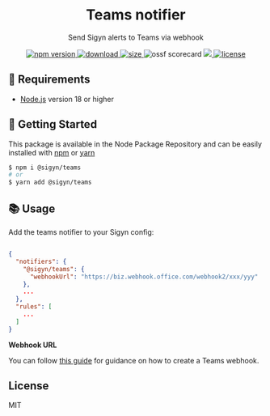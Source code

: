 <p align="center"><h1 align="center">
  Teams notifier
</h1></p>

<p align="center">
  Send Sigyn alerts to Teams via webhook
</p>

<p align="center">
  <a href="https://github.com/MyUnisoft/sigyn/src/teams">
    <img src="https://img.shields.io/github/package-json/v/sigyn/teams?style=for-the-badge" alt="npm version">
  </a>
   <a href="https://github.com/MyUnisoft/sigyn/tree/main/src/teams">
    <img src="https://img.shields.io/npm/dw/@sigyn/discord?style=for-the-badge" alt="download">
  </a>
  <a href="https://github.com/MyUnisoft/sigyn/src/teams">
    <img src="https://img.shields.io/bundlephobia/min/@sigyn/teams?style=for-the-badge" alt="size">
  </a>
    <img src="https://api.securityscorecards.dev/projects/github.com/MyUnisoft/sigyn/badge?style=for-the-badge" alt="ossf scorecard">
  </a>
  <a href="https://github.com/MyUnisoft/sigyn/tree/main/src/teams">
    <img src="https://img.shields.io/github/actions/workflow/status/MyUnisoft/sigyn/teams.yml?style=for-the-badge">
  </a>
  <a href="https://github.com/MyUnisoft/sigyn/tree/main/src/LICENSE">
    <img src="https://img.shields.io/github/license/MyUnisoft/sigyn?style=for-the-badge" alt="license">
  </a>
</p>

## 🚧 Requirements

- [Node.js](https://nodejs.org/en/) version 18 or higher

## 🚀 Getting Started

This package is available in the Node Package Repository and can be easily installed with [npm](https://doc.npmjs.com/getting-started/what-is-npm) or [yarn](https://yarnpkg.com)

```bash
$ npm i @sigyn/teams
# or
$ yarn add @sigyn/teams
```

## 📚 Usage

Add the teams notifier to your Sigyn config:

```json

{
  "notifiers": {
    "@sigyn/teams": {
      "webhookUrl": "https://biz.webhook.office.com/webhook2/xxx/yyy"
    },
    ...
  },
  "rules": [
    ...
  ]
}
```

**Webhook URL**

You can follow [this guide](https://learn.microsoft.com/en-us/microsoftteams/platform/webhooks-and-connectors/how-to/add-incoming-webhook?tabs=dotnet#create-incoming-webhooks-1s) for guidance on how to create a Teams webhook.

## License
MIT
